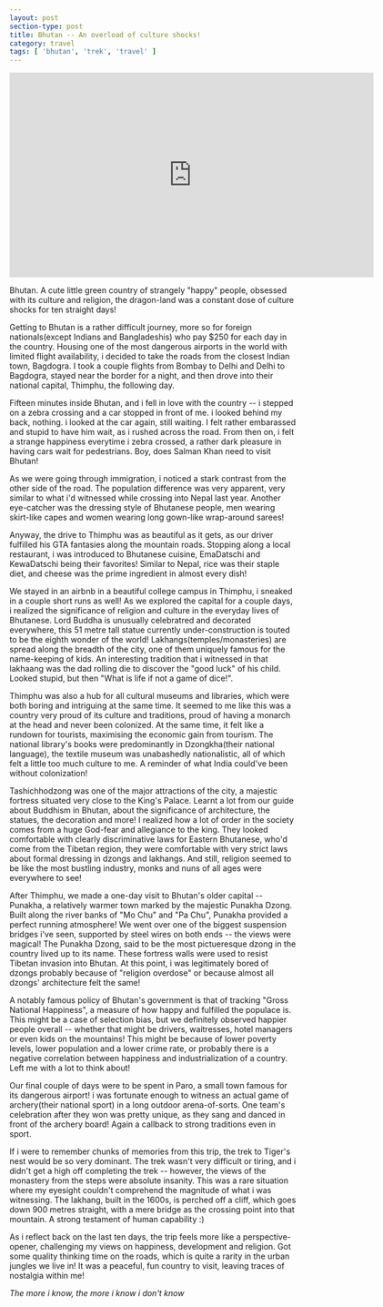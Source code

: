 ```yaml
---
layout: post
section-type: post
title: Bhutan -- An overload of culture shocks!
category: travel
tags: [ 'bhutan', 'trek', 'travel' ]
---
```


<iframe width="640" height="360" src="https://www.youtube.com/embed/SXZzhEcZJY8" frameborder="0" allowfullscreen></iframe>

Bhutan. A cute little green country of strangely "happy" people, obsessed with its culture and religion, the dragon-land was a constant dose of culture shocks for ten straight days! 

Getting to Bhutan is a rather difficult journey, more so for foreign nationals(except Indians and Bangladeshis) who pay $250 for each day in the country. Housing one of the most dangerous airports in the world with limited flight availability, i decided to take the roads from the closest Indian town, Bagdogra. I took a couple flights from Bombay to Delhi and Delhi to Bagdogra, stayed near the border for a night, and then drove into their national capital, Thimphu, the following day. 

Fifteen minutes inside Bhutan, and i fell in love with the country -- i stepped on a zebra crossing and a car stopped in front of me. i looked behind my back, nothing. i looked at the car again, still waiting. I felt rather embarassed and stupid to have him wait, as i rushed across the road. From then on, i felt a strange happiness everytime i zebra crossed, a rather dark pleasure in having cars wait for pedestrians. Boy, does Salman Khan need to visit Bhutan! 

As we were going through immigration, i noticed a stark contrast from the other side of the road. The population difference was very apparent, very similar to what i'd witnessed while crossing into Nepal last year. Another eye-catcher was the dressing style of Bhutanese people, men wearing skirt-like capes and women wearing long gown-like wrap-around sarees! 

Anyway, the drive to Thimphu was as beautiful as it gets, as our driver fulfilled his GTA fantasies along the mountain roads. Stopping along a local restaurant, i was introduced to Bhutanese cuisine, EmaDatschi and KewaDatschi being their favorites! Similar to Nepal, rice was their staple diet, and cheese was the prime ingredient in almost every dish! 

We stayed in an airbnb in a beautiful college campus in Thimphu, i sneaked in a couple short runs as well! As we explored the capital for a couple days, i realized the significance of religion and culture in the everyday lives of Bhutanese. Lord Buddha is unusually celebratred and decorated everywhere, this 51 metre tall statue currently under-construction is touted to be the eighth wonder of the world! Lakhangs(temples/monasteries) are spread along the breadth of the city, one of them uniquely famous for the name-keeping of kids. An interesting tradition that i witnessed in that lakhaang was the dad rolling die to discover the "good luck" of his child. Looked stupid, but then "What is life if not a game of dice!". 

Thimphu was also a hub for all cultural museums and libraries, which were both boring and intriguing at the same time. It seemed to me like this was a country very proud of its culture and traditions, proud of having a monarch at the head and never been colonized. At the same time, it felt like a rundown for tourists, maximising the economic gain from tourism. The national library's books were predominantly in Dzongkha(their national language), the textile museum was unabashedly nationalistic, all of which felt a little too much culture to me. A reminder of what India could've been without colonization!

Tashichhodzong was one of the major attractions of the city, a majestic fortress situated very close to the King's Palace. Learnt a lot from our guide about Buddhism in Bhutan, about the significance of architecture, the statues, the decoration and more! I realized how a lot of order in the society comes from a huge God-fear and allegiance to the king. They looked comfortable with clearly discriminative laws for Eastern Bhutanese, who'd come from the Tibetan region, they were comfortable with very strict laws about formal dressing in dzongs and lakhangs. And still, religion seemed to be like the most bustling industry, monks and nuns of all ages were everywhere to see!

After Thimphu, we made a one-day visit to Bhutan's older capital -- Punakha, a relatively warmer town marked by the majestic Punakha Dzong. Built along the river banks of "Mo Chu" and "Pa Chu", Punakha provided a perfect running atmosphere! We went over one of the biggest suspension bridges i've seen, supported by steel wires on both ends -- the views were magical! The Punakha Dzong, said to be the most pictueresque dzong in the country lived up to its name. These fortress walls were used to resist Tibetan invasion into Bhutan. At this point, i was legitimately bored of dzongs probably because of "religion overdose" or because almost all dzongs' architecture felt the same! 

A notably famous policy of Bhutan's government is that of tracking "Gross National Happiness", a measure of how happy and fulfilled the populace is. This might be a case of selection bias, but we definitely observed happier people overall -- whether that might be drivers, waitresses, hotel managers or even kids on the mountains! This might be because of lower poverty levels, lower population and a lower crime rate, or probably there is a negative correlation between happiness and industrialization of a country. Left me with a lot to think about!

Our final couple of days were to be spent in Paro, a small town famous for its dangerous airport! i was fortunate enough to witness an actual game of archery(their national sport) in a long outdoor arena-of-sorts. One team's celebration after they won was pretty unique, as they sang and danced in front of the archery board! Again a callback to strong traditions even in sport. 

If i were to remember chunks of memories from this trip, the trek to Tiger's nest would be so very dominant. The trek wasn't very difficult or tiring, and i didn't get a high off completing the trek -- however, the views of the monastery from the steps were absolute insanity. This was a rare situation where my eyesight couldn't comprehend the magnitude of what i was witnessing. The lakhang, built in the 1600s, is perched off a cliff, which goes down 900 metres straight, with a mere bridge as the crossing point into that mountain. A strong testament of human capability :)

As i reflect back on the last ten days, the trip feels more like a perspective-opener, challenging my views on happiness, development and religion. Got some quality thinking time on the roads, which is quite a rarity in the urban jungles we live in! It was a peaceful, fun country to visit, leaving traces of nostalgia within me!

*The more i know, the more i know i don't know*